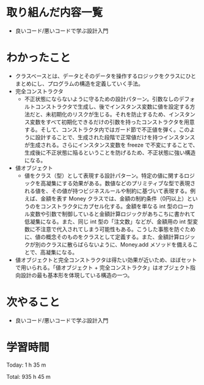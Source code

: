 # 取り組んだ内容一覧
- 良いコード/悪いコードで学ぶ設計入門

# わかったこと
- クラスベースとは、データとそのデータを操作するロジックをクラスにひとまとめにし、プログラムの構造を定義していく手法。
- 完全コンストラクタ
  - 不正状態にならないように守るための設計パターン。引数なしのデフォルトコンストラクタで生成し、後でインスタンス変数に値を設定する方法だと、未初期化のリスクが生じる。それを防止するため、インスタンス変数をすべて初期化できるだけの引数を持ったコンストラクタを用意する。そして、コンストラクタ内ではガード節で不正値を弾く。このように設計することで、生成された段階で正常値だけを持つインスタンスが生成される。さらにインスタンス変数を freeze で不変にすることで、生成後に不正状態に陥るということを防げるため、不正状態に強い構造になる。
- 値オブジェクト
  - 値をクラス（型）として表現する設計パターン。特定の値に関するロジックを高凝集にする効果がある。数値などのプリミティブな型で表現される値を、その値が持つビジネスルールや制約に基づいて表現する。例えば、金額を表す Money クラスでは、金額の制約条件（0円以上）というのをコンストラクタにカプセル化する。金額を単なる int 型のローカル変数や引数で制御していると金額計算ロジックがあちこちに書かれて低凝集になる。また、同じ int 型の「注文数」などが、金額用の int 型変数に不注意で代入されてしまう可能性もある。こうした事態を防ぐために、値の概念そのものをクラスとして定義する。また、金額計算ロジックが別のクラスに散らばらないように、Money.add メソッドを備えることで、高凝集になる。
- 値オブジェクトと完全コンストラクタは得たい効果が近いため、ほぼセットで用いられる。「値オブジェクト + 完全コンストラクタ」はオブジェクト指向設計の最も基本形を体現している構造の一つ。

# 次やること
- 良いコード/悪いコードで学ぶ設計入門

# 学習時間
Today: 1 h 35 m

Total: 935 h 45 m
